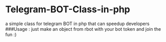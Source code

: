 # Telegram-BOT-Class-in-php
a simple class for telegram BOT in php that can speedup developers
###Usage :
just make an object from rbot with your bot token and join the fun :)
